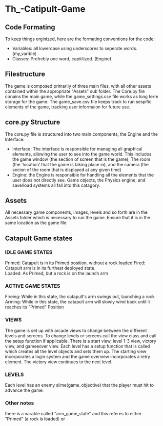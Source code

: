 # Th_-Catipult-Game

## Code Formating
To keep things orginized, here are the formating conventions for the code:
- Variables:  all lowercase using underscores to seperate words.  (my_varible)
- Classes: Prefrebly one word, capitilized.  (Engine)

## Filestructure
The game is composed primarily of three main files, with all other assets contained within the appropriate "Assets" sub folder.  The Core.py file conains the main game, while the game_settings.csv file works as long term storage for the game.  The game_save.csv file keeps track to run sespific elements of the game, tracking user informaion for future use.

## core.py Structure
The core.py file is structured into two main components, the Engine and the Interface.
- Interface:  The interface is responsible for managing all graphical elements, allowing the user to see into the game world.  This includes the game window (the section of screen that is the game), The room (the 'location' that the game is taking place in), and the camera (the secion of the room that is displayed at any given time)
- Engine: the Engine is responsible for handling all the elements that the user does not directly see.  Game objects, the Physics engine, and save/load systems all fall into this catagory.  

## Assets
All necessary game components, images, levels and so forth are in the Assets folder which is necessary to run the game. Ensure that it is in the same location as the game file

## Catapult Game states
### IDLE GAME STATES

Primed: Catapult is in its Primed position, without a rock loaded
Fired: Catapult arm is in its furthest deployed state.  
Loaded: As Primed, but a rock is on the launch arm

### ACTIVE GAME STATES

Fireing: While in this state, the catapult's arm swings out, launching a rock
Arming: While in this state, the catapult arm will slowly wind back until it reaches its "Primed" Position

### VIEWS
The game is set up with arcade views to change between the different levels and screens. To change levels or screens call the view class and call the setup function if applicable. There is a start view, level 1-3 view, victory view, and gameeover view. Each level has a setup function that is called which creates all the level objects and sets them up. The starting view incorporates a login system and the game overview incorporates a retry element. The victory view continues to the next level.
### LEVELS
Each level has an enemy slime(game_objective) that the player must hit to advance the game. 

### Other notes
there is a varable called "arm_game_state" and this referes to either "Primed" (a rock is loaded) or 
